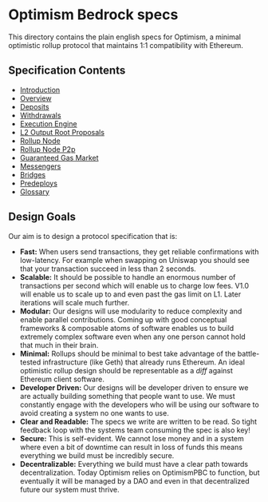 <!-- DOCTOC SKIP -->
# Optimism Bedrock specs

This directory contains the plain english specs for Optimism, a minimal optimistic rollup protocol
that maintains 1:1 compatibility with Ethereum.

## Specification Contents

- [Introduction](introduction.md)
- [Overview](overview.md)
- [Deposits](deposits.md)
- [Withdrawals](withdrawals.md)
- [Execution Engine](exec-engine.md)
- [L2 Output Root Proposals](proposals.md)
- [Rollup Node](rollup-node.md)
- [Rollup Node P2p](rollup-node-p2p.md)
- [Guaranteed Gas Market](guaranteed-gas-market.md)
- [Messengers](messengers.md)
- [Bridges](bridges.md)
- [Predeploys](predeploys.md)
- [Glossary](glossary.md)

## Design Goals

Our aim is to design a protocol specification that is:

- **Fast:** When users send transactions, they get reliable confirmations with low-latency.
  For example when swapping on Uniswap you should see that your transaction succeed in less than 2
  seconds.
- **Scalable:** It should be possible to handle an enormous number of transactions per second which
  will enable us to charge low fees. V1.0 will enable us to scale up to and even past the gas limit
  on L1. Later iterations will scale much further.
- **Modular:** Our designs will use modularity to reduce complexity and enable parallel
  contributions. Coming up with good conceptual frameworks & composable atoms of software enables us
  to build extremely complex software even when any one person cannot hold that much in their brain.
- **Minimal:** Rollups should be minimal to best take advantage of the battle-tested infrastructure
  (like Geth) that already runs Ethereum. An ideal optimistic rollup design should be representable
  as a *diff* against Ethereum client software.
- **Developer Driven:** Our designs will be developer driven to ensure we are actually building
  something that people want to use. We must constantly engage with the developers who will be using
  our software to avoid creating a system no one wants to use.
- **Clear and Readable:** The specs we write are written to be read. So tight feedback loop with the
  systems team consuming the spec is also key!
- **Secure:** This is self-evident. We cannot lose money and in a system where even a bit of
  downtime can result in loss of funds this means everything we build must be incredibly secure.
- **Decentralizable:** Everything we build must have a clear path towards decentralization. Today
  Optimism relies on OptimismPBC to function, but eventually it will be managed by a DAO and even in
  that decentralized future our system must thrive.
